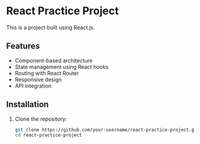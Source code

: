 
# React Practice Project

This is a project built using React.js.

## Features
- Component-based architecture
- State management using React hooks
- Routing with React Router
- Responsive design
- API integration

## Installation
1. Clone the repository:
   ```bash
   git clone https://github.com/your-username/react-practice-project.git
   cd react-practice-project
